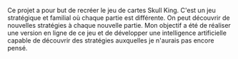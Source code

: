 Ce projet a pour but de recréer le jeu de cartes Skull King. C'est un jeu stratégique et familial où chaque partie est différente.
On peut découvrir de nouvelles stratégies à chaque nouvelle partie.
Mon objectif a été de réaliser une version en ligne de ce jeu et de développer une intelligence artificielle capable de découvrir des stratégies auxquelles je n'aurais pas encore pensé.
